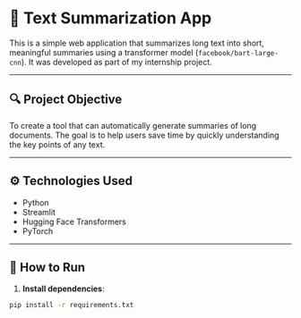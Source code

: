 # 📝 Text Summarization App

This is a simple web application that summarizes long text into short, meaningful summaries using a transformer model (`facebook/bart-large-cnn`). It was developed as part of my internship project.

---

## 🔍 Project Objective

To create a tool that can automatically generate summaries of long documents. The goal is to help users save time by quickly understanding the key points of any text.

---

## ⚙️ Technologies Used

- Python
- Streamlit
- Hugging Face Transformers
- PyTorch

---

## 🚀 How to Run

1. **Install dependencies**:

```bash
pip install -r requirements.txt
